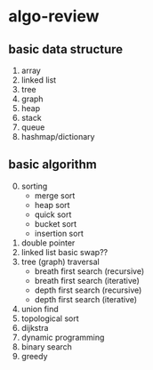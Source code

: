
# algo-review

## basic data structure
1. array
2. linked list
3. tree
4. graph 
5. heap
6. stack
7. queue
8. hashmap/dictionary

## basic algorithm 
0. sorting
   * merge sort
   * heap sort
   * quick sort
   * bucket sort
   * insertion sort 
1. double pointer
2. linked list basic swap??
3. tree (graph) traversal
   * breath first search (recursive)
   * breath first search (iterative)
   * depth first search (recursive)
   * depth first search (iterative)
4. union find
5. topological sort
6. dijkstra
7. dynamic programming
8. binary search
9. greedy
